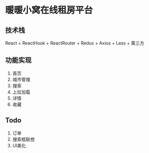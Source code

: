 # 暖暖小窝在线租房平台

## 技术栈

React + ReactHook + ReactRouter + Redux + Axios + Less + 第三方

## 功能实现

1. 首页
2. 城市管理
3. 搜索
4. 上拉加载
5. 详情
6. 收藏

## Todo

1. 订单
2. 搜索框联想
3. UI美化
